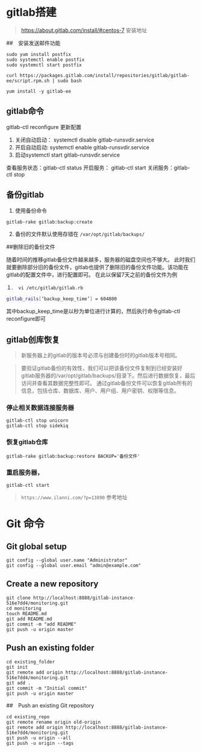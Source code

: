

# gitlab搭建

> <https://about.gitlab.com/install/#centos-7> 安装地址

##　安装发送邮件功能


```
sudo yum install postfix
sudo systemctl enable postfix
sudo systemctl start postfix
```

```
curl https://packages.gitlab.com/install/repositories/gitlab/gitlab-ee/script.rpm.sh | sudo bash

yum install -y gitlab-ee
```


## gitlab命令

gitlab-ctl reconfigure 更新配置

1. 关闭自动启动： systemctl disable gitlab-runsvdir.service
2. 开启自动启动: systemctl enable gitlab-runsvdir.service
3.  启动systemctl start gitlab-runsvdir.service

  查看服务状态：gitlab-ctl status
  开启服务： gitlab-ctl start
  关闭服务：gitlab-ctl stop 



## 备份gitlab


1. 使用备份命令

```sh
gitlab-rake gitlab:backup:create
```

2. 备份的文件默认使用存错在 `/var/opt/gitlab/backups/`


##删除旧的备份文件

随着时间的推移gitlab备份文件越来越多，服务器的磁盘空间也不够大。
此时我们就要删除部分旧的备份文件，gitlab也提供了删除旧的备份文件功能。该功能在gitlab的配置文件中，进行配置即可。
在此以保留7天之前的备份文件为例


１.　`vi /etc/gitlab/gitlab.rb`


```sh
gitlab_rails[‘backup_keep_time’] = 604800
```

其中backup_keep_time是以秒为单位进行计算的，然后执行命令gitlab-ctl reconfigure即可



## gitlab创库恢复


> 新服务器上的gitlab的版本号必须与创建备份时的gitlab版本号相同。

>要验证gitlab备份的有效性，我们可以把该备份文件复制到已经安装好gitlab服务器的/var/opt/gitlab/backups/目录下。然后进行数据恢复，最后访问并查看其数据完整性即可。
通过gitlab备份文件可以恢复gitlab所有的信息，包括仓库、数据库、用户、用户组、用户密钥、权限等信息。


### 停止相关数据连接服务器

```
gitlab-ctl stop unicorn
gitlab-ctl stop sidekiq
```

### 恢复gitlab仓库

```
gitlab-rake gitlab:backup:restore BACKUP='备份文件'
```

### 重启服务器，

```
gitlab-ctl start
```

>`https://www.ilanni.com/?p=13890` 参考地址















# Git 命令


## Git global setup

```git
git config --global user.name "Administrator"
git config --global user.email "admin@example.com"
```

## Create a new repository
```
git clone http://localhost:8888/gitlab-instance-516e7dd4/monitoring.git
cd monitoring
touch README.md
git add README.md
git commit -m "add README"
git push -u origin master
```
## Push an existing folder
```
cd existing_folder
git init
git remote add origin http://localhost:8888/gitlab-instance-516e7dd4/monitoring.git
git add .
git commit -m "Initial commit"
git push -u origin master
```
##　Push an existing Git repository
```
cd existing_repo
git remote rename origin old-origin
git remote add origin http://localhost:8888/gitlab-instance-516e7dd4/monitoring.git
git push -u origin --all
git push -u origin --tags
```


